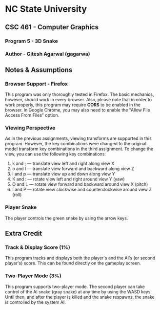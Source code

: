 # NC State University
## CSC 461 - Computer Graphics

### Program 5 - 3D Snake
### Author - Gitesh Agarwal (gagarwa)

## Notes & Assumptions

### Browser Support - Firefox
This program was only thoroughly tested in Firefox.  The basic mechanics, however, should work in every browser.  Also, please note that in order to work properly, this program may require **CORS** to be enabled in the browser.  In Google Chrome, you may also need to enable the "Allow File Access From Files" option.

### Viewing Perspective
As in the previous assignments, viewing transforms are supported in this program.  However, the key combinations were changed to the original model transform key combinations in the third assignment.  To change the view, you can use the following key combinations:

1. k and ; — translate view left and right along view X
2. o and l — translate view forward and backward along view Z
3. i and p — translate view up and down along view Y
4. K and : — rotate view left and right around view Y (yaw)
5. O and L — rotate view forward and backward around view X (pitch)
6. I and P — rotate view clockwise and counterclockwise around view Z (roll)

### Player Snake
The player controls the green snake by using the arrow keys.

## Extra Credit

### Track & Display Score (1%)
This program tracks and displays both the player's and the AI's (or second player's) score.  This can be found directly on the gameplay screen.

### Two-Player Mode (3%)
This program supports two-player mode.  The second player can take control of the AI snake (gray snake) at any time by using the WASD keys.  Until then, and after the player is killed and the snake respawns, the snake is controlled by the system AI.
